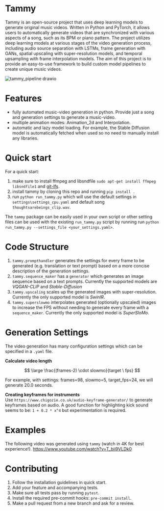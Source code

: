 # Tammy
Tammy is an open-source project that uses deep learning models to generate original music videos. Written in Python and PyTorch, it allows users to automatically generate videos that are synchronized with various aspects of a song, such as its BPM or piano pattern. The project utilizes deep learning models at various stages of the video generation process, including audio source separation with LSTMs, frame generation with GANs, spatial upscaling with super-resolution models, and temporal upsampling with frame interpolation models. The aim of this project is to provide an easy-to-use framework to build custom model pipelines to create unique music videos.

![tammy_pipeline drawio](https://user-images.githubusercontent.com/28825134/219855656-f6c51a1e-198c-4931-b85d-b72e33cff686.png)

# Features
- fully automated music-video generation in python. Provide just a song and generation settings to generate a music-video.
- multiple animation modes: Animation_2d and Interpolation.
- automatic and lazy model loading. For example, the Stable Diffusion model is automatically fetched when used so no need to manually install any libraries.


# Quick start  
For a quick start:
1. make sure to install ffmpeg and libsndfile `sudo apt-get install ffmpeg libsndfile1` and [git-lfs](https://docs.github.com/en/repositories/working-with-files/managing-large-files/installing-git-large-file-storage).
2. install tammy by cloning this repo and running `pip install .`
3. run `python run_tammy.py` which will use the default settings in `settings\settings_cpu.yaml` and default song `thoughtsarebeings_clip.wav`.

The `tammy` package can be easily used in your own script or other setting files can be used with the existing `run_tammy.py` script by running run `python run_tammy.py --settings_file <your_settings.yaml>`.

# Code Structure
1. `tammy.prompthandler` generates the settings for every frame to be generated (e.g. translation or text prompt) based on a more concise description of the generation settings.
2. `tammy.sequence_maker` has a `generator` which generates an image sequence based on a text prompts. Currently the supported models are _VQGAN-CLIP_ and _Stable-Diffusion_
3. `tammy.upscaling` scales up the generated images with super-resolution. Currently the only supported model is _SwinIR_.
4. `tammy.superslowmo` interpolates generated (optionally upscaled) images to increase the FPS without needing to generate every frame with a `sequence_maker`. Currently the only supported model is _SuperSloMo_.

# Generation Settings
The video generation has many configuration settings which can be specified in a `.yaml` file.

**Calculate video length**

$$ \large  \frac{(frames-2) \cdot slowmo}{target \  fps}  $$

For example, with settings: frames=98, slowmo=5, target_fps=24, we will generate 20.0 seconds.

**Creating keyframes for instruments**  
Use `https://www.chigozie.co.uk/audio-keyframe-generator/` to generate keyframes based on audio. A good function for highlighting kick sound seems to be: `1 + 0.2 * x^4` but experimentation is required.

# Examples  
The following video was generated using `tammy` (watch in 4K for best experience!).
https://www.youtube.com/watch?v=T_bii9VLDk0

# Contributing
1. Follow the installation guidelines in quick start.
2. Add your feature and accompanying tests.
3. Make sure all tests pass by running `pytest`.
3. Install the required pre-commit hooks: `pre-commit install`.
4. Make a pull request from a new branch and ask for a review.

